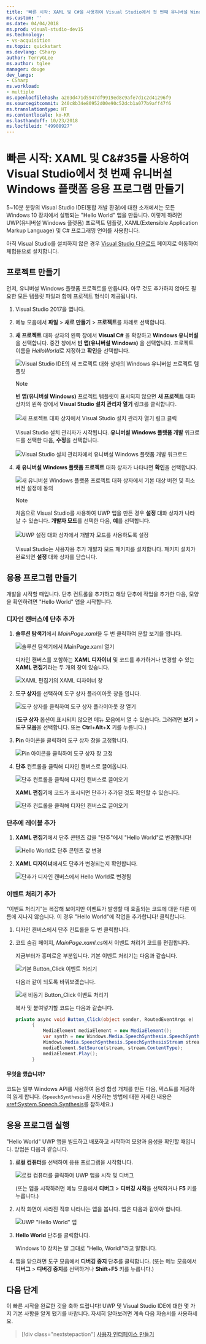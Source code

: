 ```yaml
---
title: '빠른 시작: XAML 및 C#을 사용하여 Visual Studio에서 첫 번째 유니버설 Windows 플랫폼 응용 프로그램 만들기 | Microsoft Docs'
ms.custom: ''
ms.date: 04/04/2018
ms.prod: visual-studio-dev15
ms.technology:
- vs-acquisition
ms.topic: quickstart
ms.devlang: CSharp
author: TerryGLee
ms.author: tglee
manager: douge
dev_langs:
- CSharp
ms.workload:
- multiple
ms.openlocfilehash: a203d471d5947df9919ed8c9afe7d1c2d41296f9
ms.sourcegitcommit: 240c8b34e80952d00e90c52dcb1a077b9aff47f6
ms.translationtype: HT
ms.contentlocale: ko-KR
ms.lasthandoff: 10/23/2018
ms.locfileid: "49908927"
---
```

# <a name="quickstart-create-your-first-universal-windows-platform-application-in-visual-studio-with-xaml-and-c35"></a>빠른 시작: XAML 및 C&#35를 사용하여 Visual Studio에서 첫 번째 유니버설 Windows 플랫폼 응용 프로그램 만들기

5~10분 분량의 Visual Studio IDE(통합 개발 환경)에 대한 소개에서는 모든 Windows 10 장치에서 실행되는 "Hello World" 앱을 만듭니다. 이렇게 하려면 UWP(유니버설 Windows 플랫폼) 프로젝트 템플릿, XAML(Extensible Application Markup Language) 및 C# 프로그래밍 언어를 사용합니다.

아직 Visual Studio를 설치하지 않은 경우 [Visual Studio 다운로드](https://visualstudio.microsoft.com/downloads/?utm_medium=microsoft&utm_source=docs.microsoft.com&utm_campaign=button+cta&utm_content=download+vs2017) 페이지로 이동하여 체험용으로 설치합니다.

## <a name="create-a-project"></a>프로젝트 만들기

먼저, 유니버설 Windows 플랫폼 프로젝트를 만듭니다. 아무 것도 추가하지 않아도 필요한 모든 템플릿 파일과 함께 프로젝트 형식이 제공됩니다.

1. Visual Studio 2017을 엽니다.

2. 메뉴 모음에서 **파일** > **새로 만들기** > **프로젝트**를 차례로 선택합니다.

3. **새 프로젝트** 대화 상자의 왼쪽 창에서 **Visual C#** 을 확장하고 **Windows 유니버설**을 선택합니다. 중간 창에서 **빈 앱(유니버설 Windows)** 을 선택합니다. 프로젝트 이름을 *HelloWorld*로 지정하고 **확인**을 선택합니다.

   ![Visual Studio IDE의 새 프로젝트 대화 상자의 Windows 유니버설 프로젝트 템플릿](../ide/media/new-project-csharp-uwp-helloworld.png)

   > [!NOTE]
   > **빈 앱(유니버설 Windows)** 프로젝트 템플릿이 표시되지 않으면 **새 프로젝트** 대화 상자의 왼쪽 창에서 **Visual Studio 설치 관리자 열기** 링크를 클릭합니다.<br><br>![새 프로젝트 대화 상자에서 Visual Studio 설치 관리자 열기 링크 클릭](../ide/media/vb-open-visual-studio-installer-hello-world.png)<br><br>Visual Studio 설치 관리자가 시작됩니다. **유니버설 Windows 플랫폼 개발** 워크로드를 선택한 다음, **수정**을 선택합니다.<br><br>![Visual Studio 설치 관리자에서 유니버설 Windows 플랫폼 개발 워크로드](../ide/media/uwp-dev-workload.png)

4. **새 유니버설 Windows 플랫폼 프로젝트** 대화 상자가 나타나면 **확인**을 선택합니다.

   ![새 유니버설 Windows 플랫폼 프로젝트 대화 상자에서 기본 대상 버전 및 최소 버전 설정에 동의](../ide/media/new-uwp-project-target-minver-dialog.png)

   > [!NOTE]
   > 처음으로 Visual Studio를 사용하여 UWP 앱을 만든 경우 **설정** 대화 상자가 나타날 수 있습니다. **개발자 모드**를 선택한 다음, **예**를 선택합니다.<br><br>
   ![UWP 설정 대화 상자에서 개발자 모드를 사용하도록 설정](../ide/media/enable-developer-mode.png)<br><br>Visual Studio는 사용자용 추가 개발자 모드 패키지를 설치합니다. 패키지 설치가 완료되면 **설정** 대화 상자를 닫습니다.

## <a name="create-the-application"></a>응용 프로그램 만들기

개발을 시작할 때입니다. 단추 컨트롤을 추가하고 해당 단추에 작업을 추가한 다음, 모양을 확인하려면 "Hello World" 앱을 시작합니다.

### <a name="add-a-button-to-the-design-canvas"></a>디자인 캔버스에 단추 추가

1. **솔루션 탐색기**에서 *MainPage.xaml*을 두 번 클릭하여 분할 보기를 엽니다.

   ![솔루션 탐색기에서 MainPage.xaml 열기 ](../ide/media/uwp-solution-explorer-MainPage-xaml.png)

   디자인 캔버스를 포함하는 **XAML 디자이너** 및 코드를 추가하거나 변경할 수 있는 **XAML 편집기**라는 두 개의 창이 있습니다.

   ![XAML 편집기의 XAML 디자이너 창](../ide/media/uwp-xaml-editor.png)

2. **도구 상자**를 선택하여 도구 상자 플라이아웃 창을 엽니다.

   ![도구 상자를 클릭하여 도구 상자 플라이아웃 창 열기](../ide/media/uwp-toolbox.png)

   (**도구 상자** 옵션이 표시되지 않으면 메뉴 모음에서 열 수 있습니다. 그러려면 **보기** > **도구 모음**을 선택합니다. 또는 **Ctrl**+**Alt**+**X** 키를 누릅니다.)

3. **Pin** 아이콘을 클릭하여 도구 상자 창을 고정합니다.

   ![Pin 아이콘을 클릭하여 도구 상자 창 고정](../ide/media/uwp-toolbox-autohide.png)

4. **단추** 컨트롤을 클릭해 디자인 캔버스로 끌어옵니다.

   ![단추 컨트롤을 클릭해 디자인 캔버스로 끌어오기](../ide/media/uwp-toolbox-add-button-control.png)

   **XAML 편집기**에 코드가 표시되면 단추가 추가된 것도 확인할 수 있습니다.

   ![단추 컨트롤을 클릭해 디자인 캔버스로 끌어오기](../ide/media/uwp-xaml-control-code-window.png)

### <a name="add-a-label-to-the-button"></a>단추에 레이블 추가

1. **XAML 편집기**에서 단추 콘텐츠 값을 "단추"에서 "Hello World"로 변경합니다!

   ![Hello World로 단추 콘텐츠 값 변경](../ide/media/uwp-change-button-text-in-xaml-code-window.png)

2. **XAML 디자이너**에서도 단추가 변경되는지 확인합니다.

   ![단추가 디자인 캔버스에서 Hello World로 변경됨](../ide/media/uwp-button-text-change-in-design-canvas.png)

### <a name="add-an-event-handler"></a>이벤트 처리기 추가

"이벤트 처리기"는 복잡해 보이지만 이벤트가 발생할 때 호출되는 코드에 대한 다른 이름에 지나지 않습니다. 이 경우 "Hello World"에 작업을 추가합니다! 클릭합니다.

1. 디자인 캔버스에서 단추 컨트롤을 두 번 클릭합니다.

2. 코드 숨김 페이지, *MainPage.xaml.cs*에서 이벤트 처리기 코드를 편집합니다.

   지금부터가 흥미로운 부분입니다. 기본 이벤트 처리기는 다음과 같습니다.

   ![기본 Button_Click 이벤트 처리기 ](../ide/media/uwp-button-click-code.png)

   다음과 같이 되도록 바꿔보겠습니다.

    ![새 비동기 Button_Click 이벤트 처리기 ](../ide/media/uwp-add-hello-world-async-code.png)

   복사 및 붙여넣기할 코드는 다음과 같습니다.

   ```C#
   private async void Button_Click(object sender, RoutedEventArgs e)
         {
             MediaElement mediaElement = new MediaElement();
             var synth = new Windows.Media.SpeechSynthesis.SpeechSynthesizer();
             Windows.Media.SpeechSynthesis.SpeechSynthesisStream stream = await synth.SynthesizeTextToStreamAsync("Hello, World!");
             mediaElement.SetSource(stream, stream.ContentType);
             mediaElement.Play();
         }
   ```

#### <a name="what-did-we-just-do"></a>무엇을 했습니까?

코드는 일부 Windows API를 사용하여 음성 합성 개체를 만든 다음, 텍스트를 제공하여 읽게 합니다. (`SpeechSynthesis`을 사용하는 방법에 대한 자세한 내용은 <xref:System.Speech.Synthesis>를 참하세요.)

## <a name="run-the-application"></a>응용 프로그램 실행

"Hello World" UWP 앱을 빌드하고 배포하고 시작하여 모양과 음성을 확인할 때입니다. 방법은 다음과 같습니다.

1. **로컬 컴퓨터**를 선택하여 응용 프로그램을 시작합니다.

   ![로컬 컴퓨터를 클릭하여 UWP 앱을 시작 및 디버그](../ide/media/uwp-start-or-debug.png)

   (또는 앱을 시작하려면 메뉴 모음에서 **디버그** > **디버깅 시작**을 선택하거나 **F5** 키를 누릅니다.)

2. 시작 화면이 사라진 직후 나타나는 앱을 봅니다. 앱은 다음과 같아야 합니다.

   ![UWP "Hello World" 앱](../ide/media/uwp-hello-world-app.png)

3. **Hello World** 단추를 클릭합니다.

   Windows 10 장치는 말 그대로 "Hello, World!"라고 말합니다.

4. 앱을 닫으려면 도구 모음에서 **디버깅 중지** 단추를 클릭합니다. (또는 메뉴 모음에서 **디버그** > **디버깅 중지**를 선택하거나 **Shift**+**F5** 키를 누릅니다.)

## <a name="next-steps"></a>다음 단계

이 빠른 시작을 완료한 것을 축하 드립니다! UWP 및 Visual Studio IDE에 대한 몇 가지 기본 사항을 알게 됐기를 바랍니다. 자세히 알아보려면 계속 다음 자습서를 사용하세요.

> [!div class="nextstepaction"]
> [사용자 인터페이스 만들기](/windows/uwp/design/basics/xaml-basics-ui)
